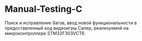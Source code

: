 # Manual-Testing-C
Поиск и исправление багов, ввод новой функциональности в предоставленный код видеоигры Сапер, реализуемой на микроконтроллере  STM32F303VCT6
